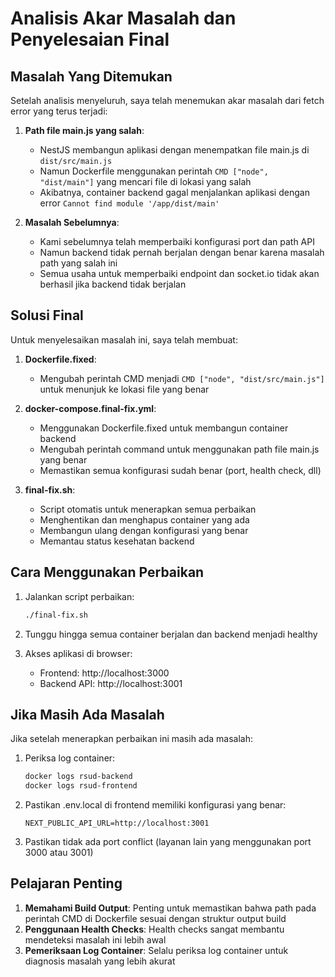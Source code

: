 # Analisis Akar Masalah dan Penyelesaian Final

## Masalah Yang Ditemukan

Setelah analisis menyeluruh, saya telah menemukan akar masalah dari fetch error yang terus terjadi:

1. **Path file main.js yang salah**:

   - NestJS membangun aplikasi dengan menempatkan file main.js di `dist/src/main.js`
   - Namun Dockerfile menggunakan perintah `CMD ["node", "dist/main"]` yang mencari file di lokasi yang salah
   - Akibatnya, container backend gagal menjalankan aplikasi dengan error `Cannot find module '/app/dist/main'`

2. **Masalah Sebelumnya**:
   - Kami sebelumnya telah memperbaiki konfigurasi port dan path API
   - Namun backend tidak pernah berjalan dengan benar karena masalah path yang salah ini
   - Semua usaha untuk memperbaiki endpoint dan socket.io tidak akan berhasil jika backend tidak berjalan

## Solusi Final

Untuk menyelesaikan masalah ini, saya telah membuat:

1. **Dockerfile.fixed**:

   - Mengubah perintah CMD menjadi `CMD ["node", "dist/src/main.js"]` untuk menunjuk ke lokasi file yang benar

2. **docker-compose.final-fix.yml**:

   - Menggunakan Dockerfile.fixed untuk membangun container backend
   - Mengubah perintah command untuk menggunakan path file main.js yang benar
   - Memastikan semua konfigurasi sudah benar (port, health check, dll)

3. **final-fix.sh**:
   - Script otomatis untuk menerapkan semua perbaikan
   - Menghentikan dan menghapus container yang ada
   - Membangun ulang dengan konfigurasi yang benar
   - Memantau status kesehatan backend

## Cara Menggunakan Perbaikan

1. Jalankan script perbaikan:

   ```bash
   ./final-fix.sh
   ```

2. Tunggu hingga semua container berjalan dan backend menjadi healthy

3. Akses aplikasi di browser:
   - Frontend: http://localhost:3000
   - Backend API: http://localhost:3001

## Jika Masih Ada Masalah

Jika setelah menerapkan perbaikan ini masih ada masalah:

1. Periksa log container:

   ```bash
   docker logs rsud-backend
   docker logs rsud-frontend
   ```

2. Pastikan .env.local di frontend memiliki konfigurasi yang benar:

   ```
   NEXT_PUBLIC_API_URL=http://localhost:3001
   ```

3. Pastikan tidak ada port conflict (layanan lain yang menggunakan port 3000 atau 3001)

## Pelajaran Penting

1. **Memahami Build Output**: Penting untuk memastikan bahwa path pada perintah CMD di Dockerfile sesuai dengan struktur output build
2. **Penggunaan Health Checks**: Health checks sangat membantu mendeteksi masalah ini lebih awal
3. **Pemeriksaan Log Container**: Selalu periksa log container untuk diagnosis masalah yang lebih akurat
